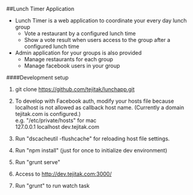 ##Lunch Timer Application
 * Lunch Timer is a web application to coordinate your every day lunch group
   * Vote a restaurant by a configured lunch time
   * Show a vote result when users access to the group after a configured lunch time
 * Admin application for your groups is also provided
   * Manage restaurants for each group
   * Manage facebook users in your group


####Development setup

1. git clone https://github.com/tejitak/lunchapp.git

2. To develop with Facebook auth, modify your hosts file because localhost is not allowed as callback host name. (Currently a domain tejitak.com is configured.)  
e.g. "/etc/private/hosts" for mac  
127.0.0.1       localhost dev.tejitak.com

3. Run "dscacheutil -flushcache" for reloading host file settings.

4. Run "npm install" (just for once to initialize dev environment)

5. Run "grunt serve"

6. Access to http://dev.tejitak.com:3000/

7. Run "grunt" to run watch task
